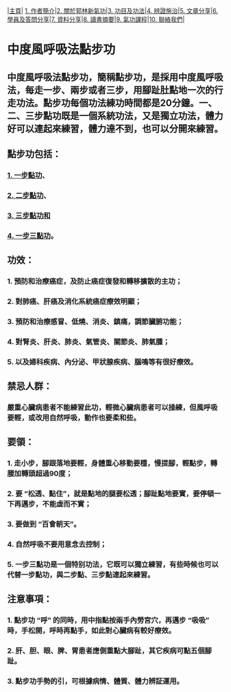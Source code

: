 |[主頁](/README.md)| [1. 作者簡介](/a10.md)|[2. 關於郭林新氣功](/a1.md)|[3. 功目及功法](/a2.md)|[4. 辨證施治](/a3.md)|[5. 文章分享](/a5.md)|[6. 學員及答問分享](/a6.md)|[7. 資料分享](/a7.md)|[8. 讀書摘要](/a4.md)|[9. 氣功課程](/郭林新氣功課程.md)|[10. 聯絡我們](/a9.md)|

# 中度風呼吸法點步功       

## 中度風呼吸法點步功，簡稱點步功，是採用中度風呼吸法，每走一步、兩步或者三步，用腳趾肚點地一次的行走功法。點步功每個功法練功時間都是20分鐘。一、二、三步點功既是一個系統功法，又是獨立功法，體力好可以連起來練習，體力達不到，也可以分開來練習。  

## 點步功包括：   

### [1. 一步點功](/一步點.md)、  
### [2. 二步點功](/二步點.md)、  
### [3. 三步點功和](/三步點.md)   
### [4. 一步三點功](/四步點.md)。   

## 功效：   

### 1. 預防和治療癌症，及防止癌症復發和轉移擴散的主功；
### 2. 對肺癌、肝癌及消化系統癌症療效明顯；
### 3. 預防和治療感冒、低燒、消炎、鎮痛，調節臟腑功能；
### 4. 對腎炎、肝炎、肺炎、氣管炎、關節炎、肺氣腫；
### 5. 以及婦科疾病、內分泌、甲狀腺疾病、腦鳴等有很好療效。
   
## 禁忌人群：

### 嚴重心臟病患者不能練習此功，輕微心臟病患者可以操練，但風呼吸要輕，或改用自然呼吸，動作也要柔和些。

## 要領：   

### 1. 走小步，腳跟落地要輕，身體重心移動要穩，慢提腳，輕點步，轉腰加轉頭超過90度；   
### 2. 要 “松透、點住”，就是點地的腿要松透；腳趾點地要實，要停頓一下再邁步，不能虛而不實；   
### 3. 要做到 “百會朝天”。   
### 4. 自然呼吸不要用意念去控制；   
### 5. 一步三點功是一個特别功法，它既可以獨立練習，有些時候也可以代替一步點功，與二步點、三步點連起來練習。   

## 注意事項：   

### 1. 點步功 “呼” 的同時，用中指點按兩手內勞宮穴，再邁步 “吸吸” 時，手松開，呼時再點手，如此對心臟病有較好療效。   
### 2. 肝、胆、眼、脾、胃患者應側重點大腳趾，其它疾病可點五個腳趾。
### 3. 點步功手勢的引，可根據病情、體質、體力辨証運用。




